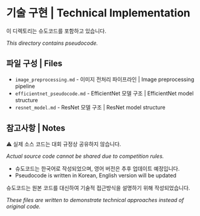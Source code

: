 # 기술 구현 | Technical Implementation

이 디렉토리는 슈도코드를 포함하고 있습니다.

*This directory contains pseudocode.*

## 파일 구성 | Files

- `image_preprocessing.md` - 이미지 전처리 파이프라인 | Image preprocessing pipeline
- `efficientnet_pseudocode.md` - EfficientNet 모델 구조 | EfficientNet model structure
- `resnet_model.md` - ResNet 모델 구조 | ResNet model structure

## 참고사항 | Notes

⚠️ 실제 소스 코드는 대회 규정상 공유하지 않습니다.

*Actual source code cannot be shared due to competition rules.*

- 슈도코드는 한국어로 작성되었으며, 영어 버전은 추후 업데이트 예정입니다.  
- Pseudocode is written in Korean, English version will be updated

슈도코드는 원본 코드를 대신하여 기술적 접근방식을 설명하기 위해 작성되었습니다.  

*These files are written to demonstrate technical approaches instead of original code.*